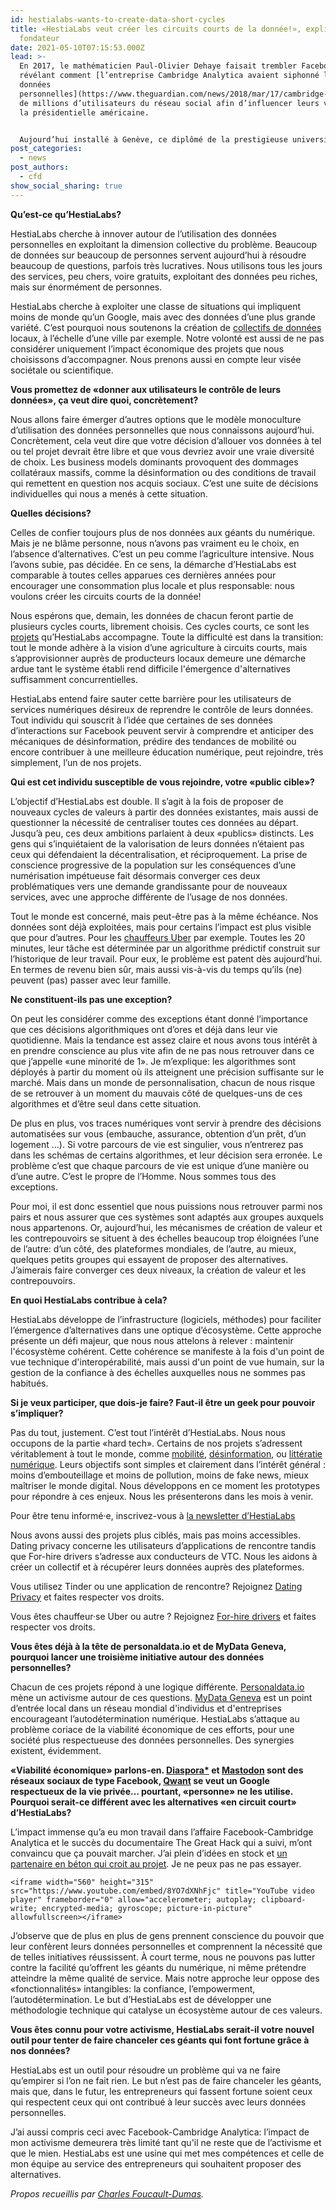 ```yaml
---
id: hestialabs-wants-to-create-data-short-cycles
title: «HestiaLabs veut créer les circuits courts de la donnée!», explique son
  fondateur
date: 2021-05-10T07:15:53.000Z
lead: >-
  En 2017, le mathématicien Paul-Olivier Dehaye faisait trembler Facebook en
  révélant comment [l’entreprise Cambridge Analytica avaient siphonné les
  données
  personnelles](https://www.theguardian.com/news/2018/mar/17/cambridge-analytica-facebook-influence-us-election)
  de millions d’utilisateurs du réseau social afin d’influencer leurs votes dans
  la présidentielle américaine.


  Aujourd’hui installé à Genève, ce diplômé de la prestigieuse université de Stanford lance HestiaLabs. Son objectif: que chacun puisse choisir, en connaissance de cause, par qui ses données sont utilisées et dans quel but. Sa méthode: mettre ses compétences et celles de son équipe au service de projets vertueux afin de faire émerger des alternatives respectueuses des données personnelles. Explications.
post_categories:
  - news
post_authors:
  - cfd
show_social_sharing: true
---
```

**Qu’est-ce qu’HestiaLabs?**

HestiaLabs cherche à innover autour de l’utilisation des données personnelles en exploitant la dimension collective du problème. Beaucoup de données sur beaucoup de personnes servent aujourd’hui à résoudre beaucoup de questions, parfois très lucratives. Nous utilisons tous les jours des services, peu chers, voire gratuits, exploitant des données peu riches, mais sur énormément de personnes.

HestiaLabs cherche à exploiter une classe de situations qui impliquent moins de monde qu’un Google, mais avec des données d’une plus grande variété. C’est pourquoi nous soutenons la création de [collectifs de données](/fr/projects/) locaux, à l’échelle d’une ville par exemple. Notre volonté est aussi de ne pas considérer uniquement l’impact économique des projets que nous choisissons d’accompagner. Nous prenons aussi en compte leur visée sociétale ou scientifique.

**Vous promettez de «donner aux utilisateurs le contrôle de leurs données», ça veut dire quoi, concrètement?**

Nous allons faire émerger d’autres options que le modèle monoculture d’utilisation des données personnelles que nous connaissons aujourd’hui. Concrètement, cela veut dire que votre décision d’allouer vos données à tel ou tel projet devrait être libre et que vous devriez avoir une vraie diversité de choix. Les business models dominants provoquent des dommages collatéraux massifs, comme la désinformation ou des conditions de travail qui remettent en question nos acquis sociaux. C’est une suite de décisions individuelles qui nous a menés à cette situation.

**Quelles décisions?**

Celles de confier toujours plus de nos données aux géants du numérique. Mais je ne blâme personne, nous n’avons pas vraiment eu le choix, en l’absence d’alternatives. C’est un peu comme l’agriculture intensive. Nous l’avons subie, pas décidée. En ce sens, la démarche d’HestiaLabs est comparable à toutes celles apparues ces dernières années pour encourager une consommation plus locale et plus responsable: nous voulons créer les circuits courts de la donnée!

Nous espérons que, demain, les données de chacun feront partie de plusieurs cycles courts, librement choisis. Ces cycles courts, ce sont les [projets](/fr/projects) qu’HestiaLabs accompagne. Toute la difficulté est dans la transition: tout le monde adhère à la vision d’une agriculture à circuits courts, mais s’approvisionner auprès de producteurs locaux demeure une démarche ardue tant le système établi rend difficile l'émergence d'alternatives suffisamment concurrentielles.

HestiaLabs entend faire sauter cette barrière pour les utilisateurs de services numériques désireux de reprendre le contrôle de leurs données. Tout individu qui souscrit à l’idée que certaines de ses données d’interactions sur Facebook peuvent servir à comprendre et anticiper des mécaniques de désinformation, prédire des tendances de mobilité ou encore contribuer à une meilleure éducation numérique, peut rejoindre, très simplement, l’un de nos projets.

**Qui est cet individu susceptible de vous rejoindre, votre «public cible»?**

L’objectif d’HestiaLabs est double. Il s’agit à la fois de proposer de nouveaux cycles de valeurs à partir des données existantes, mais aussi de questionner la nécessité de centraliser toutes ces données au départ. Jusqu’à peu, ces deux ambitions parlaient à deux «publics» distincts. Les gens qui s’inquiétaient de la valorisation de leurs données n’étaient pas ceux qui défendaient la décentralisation, et réciproquement. La prise de conscience progressive de la population sur les conséquences d’une numérisation impétueuse fait désormais converger ces deux problématiques vers une demande grandissante pour de nouveaux services, avec une approche différente de l’usage de nos données.

Tout le monde est concerné, mais peut-être pas à la même échéance. Nos données sont déjà exploitées, mais pour certains l’impact est plus visible que pour d’autres. Pour les [chauffeurs Uber](/fr/projects#uber-drivers) par exemple. Toutes les 20 minutes, leur tâche est déterminée par un algorithme prédictif construit sur l’historique de leur travail. Pour eux, le problème est patent dès aujourd’hui. En termes de revenu bien sûr, mais aussi vis-à-vis du temps qu’ils (ne) peuvent (pas) passer avec leur famille.

**Ne constituent-ils pas une exception?**

On peut les considérer comme des exceptions étant donné l’importance que ces décisions algorithmiques ont d’ores et déjà dans leur vie quotidienne. Mais la tendance est assez claire et nous avons tous intérêt à en prendre conscience au plus vite afin de ne pas nous retrouver dans ce que j’appelle «une minorité de 1». Je m’explique: les algorithmes sont déployés à partir du moment où ils atteignent une précision suffisante sur le marché. Mais dans un monde de personnalisation, chacun de nous risque de se retrouver à un moment du mauvais côté de quelques-uns de ces algorithmes et d’être seul dans cette situation.

De plus en plus, vos traces numériques vont servir à prendre des décisions automatisées sur vous (embauche, assurance, obtention d’un prêt, d’un logement …). Si votre parcours de vie est singulier, vous n’entrerez pas dans les schémas de certains algorithmes, et leur décision sera erronée. Le problème c’est que chaque parcours de vie est unique d’une manière ou d’une autre. C’est le propre de l’Homme. Nous sommes tous des exceptions.

Pour moi, il est donc essentiel que nous puissions nous retrouver parmi nos pairs et nous assurer que ces systèmes sont adaptés aux groupes auxquels nous appartenons. Or, aujourd’hui, les mécanismes de création de valeur et les contrepouvoirs se situent à des échelles beaucoup trop éloignées l’une de l’autre: d’un côté, des plateformes mondiales, de l’autre, au mieux, quelques petits groupes qui essayent de proposer des alternatives. J’aimerais faire converger ces deux niveaux, la création de valeur et les contrepouvoirs.

**En quoi HestiaLabs contribue à cela?**

HestiaLabs développe de l’infrastructure (logiciels, méthodes) pour faciliter l’émergence d’alternatives dans une optique d’écosystème. Cette approche présente un défi majeur, que nous nous attelons à relever : maintenir l'écosystème cohérent. Cette cohérence se manifeste à la fois d'un point de vue technique d'interopérabilité, mais aussi d'un point de vue humain, sur la gestion de la confiance à des échelles auxquelles nous ne sommes pas habitués.

**Si je veux participer, que dois-je faire? Faut-il être un geek pour pouvoir s’impliquer?**

Pas du tout, justement. C’est tout l’intérêt d’HestiaLabs. Nous nous occupons de la partie «hard tech». Certains de nos projets s’adressent véritablement à tout le monde, comme [mobilité](/fr/projects#mobility), [désinformation](/fr/projects#disinformation), ou [littératie numérique](/fr/projects#data-literacy). Leurs objectifs sont simples et clairement dans l’intérêt général : moins d’embouteillage et moins de pollution, moins de fake news, mieux maîtriser le monde digital. Nous développons en ce moment les prototypes pour répondre à ces enjeux. Nous les présenterons dans les mois à venir.

Pour être tenu informé·e, inscrivez-vous à [la newsletter d’HestiaLabs](https://hestialabs.org/fr/#newsletter)

Nous avons aussi des projets plus ciblés, mais pas moins accessibles. Dating privacy concerne les utilisateurs d’applications de rencontre tandis que For-hire drivers s’adresse aux conducteurs de VTC. Nous les aidons à créer un collectif et à récupérer leurs données auprès des plateformes.

Vous utilisez Tinder ou une application de rencontre? Rejoignez [Dating Privacy](https://dating-privacy.hestialabs.org/en/act/sar/) et faites respecter vos droits.

Vous êtes chauffeur·se Uber ou autre ? Rejoignez [For-hire drivers](/fr/projects#uber-drivers) et faites respecter vos droits.

**Vous êtes déjà à la tête de personaldata.io et de MyData Geneva, pourquoi lancer une troisième initiative autour des données personnelles?**

Chacun de ces projets répond à une logique différente. [Personaldata.io](https://wiki.personaldata.io/wiki/Main_Page) mène un activisme autour de ces questions. [MyData Geneva](https://mydatageneva.org/) est un point d’entrée local dans un réseau mondial d'individus et d'entreprises encourageant l’autodétermination numérique. HestiaLabs s’attaque au problème coriace de la viabilité économique de ces efforts, pour une société plus respectueuse des données personnelles. Des synergies existent, évidemment.

**«Viabilité économique» parlons-en. [Diaspora*](https://diaspora-fr.org/) et [Mastodon](https://joinmastodon.org/) sont des réseaux sociaux de type Facebook, [Qwant](https://www.qwant.com/) se veut un Google respectueux de la vie privée… pourtant, «personne» ne les utilise. Pourquoi serait-ce différent avec les alternatives «en circuit court» d’HestiaLabs?**

L’impact immense qu’a eu mon travail dans l’affaire Facebook-Cambridge Analytica et le succès du documentaire The Great Hack qui a suivi, m’ont convaincu que ça pouvait marcher. J’ai plein d’idées en stock et [un partenaire en béton qui croit au projet](https://hestialabs.org/en/blog/interview/people-will-just-use-hestialabs-and-invent/). Je ne peux pas ne pas essayer.

```
<iframe width="560" height="315" src="https://www.youtube.com/embed/8YO7dXNhFjc" title="YouTube video player" frameborder="0" allow="accelerometer; autoplay; clipboard-write; encrypted-media; gyroscope; picture-in-picture" allowfullscreen></iframe>
```

J’observe que de plus en plus de gens prennent conscience du pouvoir que leur confèrent leurs données personnelles et comprennent la nécessité que de telles initiatives réussissent. À court terme, nous ne pouvons pas lutter contre la facilité qu’offrent les géants du numérique, ni même prétendre atteindre la même qualité de service. Mais notre approche leur oppose des «fonctionnalités» intangibles: la confiance, l’empowerment, l’autodétermination. Le but d’HestiaLabs est de développer une méthodologie technique qui catalyse un écosystème autour de ces valeurs.

**Vous êtes connu pour votre activisme, HestiaLabs serait-il votre nouvel outil pour tenter de faire chanceler ces géants qui font fortune grâce à nos données?**

HestiaLabs est un outil pour résoudre un problème qui va ne faire qu’empirer si l’on ne fait rien. Le but n’est pas de faire chanceler les géants, mais que, dans le futur, les entrepreneurs qui fassent fortune soient ceux qui respectent ceux qui ont contribué à leur succès avec leurs données personnelles.

J’ai aussi compris ceci avec Facebook-Cambridge Analytica: l’impact de mon activisme demeurera très limité tant qu'il ne reste que de l’activisme et que le mien. HestiaLabs est une usine qui met mes compétences et celle de mon équipe au service des entrepreneurs qui souhaitent proposer des alternatives.

*Propos recueillis par [Charles Foucault-Dumas](https://hestialabs.org/fr/blog/author/cfd/).*